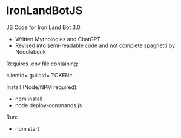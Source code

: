 # IronLandBotJS
JS Code for Iron Land Bot 3.0
  - Written Mythologies and ChatGPT
  - Revised into semi-readable code and not complete spaghetti by Noodlebonk


Requires .env file containing:

clientid=<bot application ID>
guildid=<server ID>
TOKEN=<bot token>


Install (Node/NPM required):
  - npm install
  - node deploy-commands.js

Run:
  - npm start
